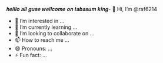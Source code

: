 𝒉𝒆𝒍𝒍𝒍𝒐 𝒂𝒍𝒍 𝒈𝒖𝒔𝒆 𝒘𝒆𝒍𝒍𝒄𝒐𝒎𝒆 𝒐𝒏 𝒕𝒂𝒃𝒂𝒔𝒖𝒎 𝒌𝒊𝒏𝒈- 👋 Hi, I’m @raf6214
- 👀 I’m interested in ...
- 🌱 I’m currently learning ...
- 💞️ I’m looking to collaborate on ...
- 📫 How to reach me ...
- 😄 Pronouns: ...
- ⚡ Fun fact: ...

<!---
raf6214/raf6214 is a ✨ special ✨ repository because its `README.md` (this file) appears on your GitHub profile.
You can click the Preview link to take a look at your changes.
--->
